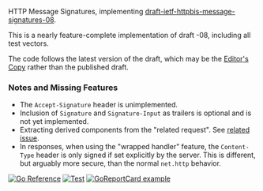 HTTP Message Signatures, implementing [draft-ietf-httpbis-message-signatures-08](https://www.ietf.org/archive/id/draft-ietf-httpbis-message-signatures-08.html).

This is a nearly feature-complete implementation of draft -08, including all test vectors.

The code follows the latest version of the draft, which may be the [Editor's Copy](https://httpwg.org/http-extensions/draft-ietf-httpbis-message-signatures.html) rather than the published draft.

### Notes and Missing Features
* The `Accept-Signature` header is unimplemented.
* Inclusion of `Signature` and `Signature-Input` as trailers is optional and is not yet implemented.
* Extracting derived components from the "related request". See [related issue](https://github.com/httpwg/http-extensions/issues/1905).
* In responses, when using the "wrapped handler" feature, the `Content-Type` header is only signed if set explicitly by the server. This is different, but arguably more secure, than the normal `net.http` behavior.

[![Go Reference](https://pkg.go.dev/badge/github.com/yaronf/httpsign.svg)](https://pkg.go.dev/github.com/yaronf/httpsign)
[![Test](https://github.com/yaronf/httpsign/actions/workflows/test.yml/badge.svg)](https://github.com/yaronf/httpsign/actions/workflows/test.yml)
[![GoReportCard example](https://goreportcard.com/badge/github.com/yaronf/httpsign)](https://goreportcard.com/report/github.com/yaronf/httpsign)
